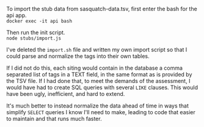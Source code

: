 To import the stub data from sasquatch-data.tsv, first enter the bash for the api app.  
`docker exec -it api bash`

Then run the init script.  
`node stubs/import.js`

I've deleted the `import.sh` file and written my own import script so that I could parse and normalize the tags into their own tables.

If I did not do this, each siting would contain in the database a comma separated list of tags in a TEXT field, in the same format as is provided by the TSV file. If I had done that, to meet the demands of the assessment, I would have had to create SQL queries with several `LIKE` clauses. This would have been ugly, inefficient, and hard to extend. 

It's much better to instead normalize the data ahead of time in ways that simplify `SELECT` queries I know I'll need to make, leading to code that easier to maintain and that runs much faster.

